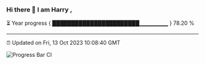 ### Hi there 👋 I am Harry , 

⏳ Year progress { ███████████████████████▁▁▁▁▁▁▁ } 78.20 %

---

⏰ Updated on Fri, 13 Oct 2023 10:08:40 GMT

![Progress Bar CI](https://github.com/duykhang68/duykhang68/workflows/Progress%20Bar%20CI/badge.svg)

